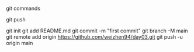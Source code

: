 git commands 

git push

git init
git add README.md
git commit -m "first commit"
git branch -M main
git remote add origin https://github.com/weizhen94/day03.git
git push -u origin main
